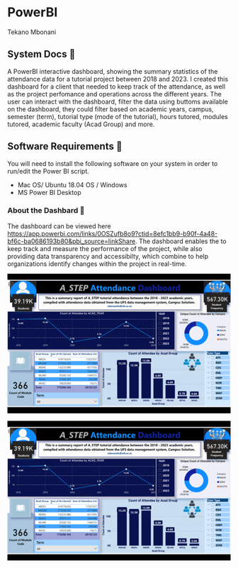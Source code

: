 # PowerBI
Tekano Mbonani

## System Docs 📃
A PowerBI interactive dashboard, showing the summary statistics of the attendance data for a tutorial project between 2018 and 2023. I created this dashboard for a client that needed to keep track of the attendance, as well as the project perfomance and operations across the different years. The user can interact with the dashboard, filter the data using buttoms available on the dashboard, they could filter based on academic years, campus, semester (term), tutorial type (mode of the tutorial), hours tutored, modules tutored, academic faculty (Acad Group) and more. 

## Software Requirements 🔌
You will need to install the following software on your system in order to run/edit the Power BI script.
* Mac OS/ Ubuntu 18.04 OS / Windows
* MS Power BI Desktop
  
### About the Dashbard 💾 
The dashboard can be viewed here https://app.powerbi.com/links/0OSZufb8o9?ctid=8efc1bb9-b90f-4a48-bf6c-ba0686193b80&pbi_source=linkShare. The dashboard enables the to keep track and measure the performance of the project, while also providing data transparency and accessibilty, which combine to help organizations identify changes within the project in real-time.

 ![picture alt](https://github.com/T3kan0/PowerBI/blob/main/summary_board.png)


 ![picture alt](https://github.com/T3kan0/PowerBI/blob/main/summary_board.png)
